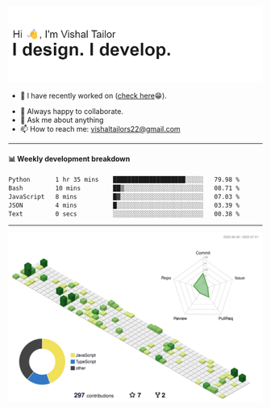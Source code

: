 ![Hi, I'm Vishal Tailor. I design. I develop.](https://github.com/vishaltailors/vishaltailors/blob/main/header.png?raw=true)

- 🔭 I have recently worked on ([check here](https://vishaltailor.com)😁).
<!-- - 🎦 Currently watching: JavaScript: The Hard Parts By Will Sentance. -->
- 👯 Always happy to collaborate.
- 💬 Ask me about anything
- 📫 How to reach me: <a href="mailto:vishaltailors22@gmail.com">vishaltailors22@gmail.com</a>

<hr /> 
<h4>📊 Weekly development breakdown</h4>
<!--START_SECTION:waka-->

```txt
Python       1 hr 35 mins    ████████████████████░░░░░   79.98 %
Bash         10 mins         ██▒░░░░░░░░░░░░░░░░░░░░░░   08.71 %
JavaScript   8 mins          █▓░░░░░░░░░░░░░░░░░░░░░░░   07.03 %
JSON         4 mins          █░░░░░░░░░░░░░░░░░░░░░░░░   03.39 %
Text         0 secs          ░░░░░░░░░░░░░░░░░░░░░░░░░   00.38 %
```

<!--END_SECTION:waka-->
<hr /> 

![](./profile-3d-contrib/profile-green-animate.svg)
